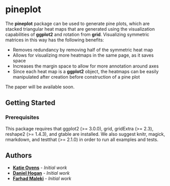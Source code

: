 # pineplot

The **pineplot** package can be used to generate pine plots, which are stacked triangular heat maps that are generated using the visualization capabilities of **ggplot2** and rotation from **grid**. Visualizing symmetric matrices in this way has the following benefits:

- Removes redundancy by removing half of the symmetric heat map
- Allows for visualizing more heatmaps in the same page, as it saves space
- Increases the margin space to allow for more annotation around axes
- Since each heat map is a **ggplot2** object, the heatmaps can be easily manipulated after creation before construction of a pine plot

The paper will be available soon.

<!-- ![pineplot](vignettes/images/example.jpg) -->

## Getting Started


### Prerequisites
This package requires that ggplot2 (>= 3.0.0), grid, gridExtra (>= 2.3), reshape2 (>= 1.4.3), and gtable are installed. We also suggest knitr, magick, rmarkdown, and testthat (>= 2.1.0) in order to run all examples and tests.

## Authors

* [**Katie Ovens**](https://github.com/klovens) - *Initial work* 
* [**Daniel Hogan**](https://github.com/djhogan) - *Initial work* 
* [**Farhad Maleki**](https://github.com/FarhadMaleki) - *Initial work*
